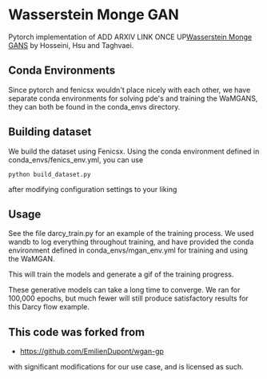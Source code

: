 # Wasserstein Monge GAN

Pytorch implementation of ADD ARXIV LINK ONCE UP[Wasserstein Monge GANS](https://arxiv.org/abs/1704.00028) by Hosseini, Hsu and Taghvaei.

## Conda Environments
Since pytorch and fenicsx wouldn't place nicely with each other, we have separate conda environments for solving pde's and training the WaMGANS, they can both be found in the conda_envs directory. 

## Building dataset
We build the dataset using Fenicsx. Using the conda environment defined in conda_envs/fenics_env.yml, you can use 
```
python build_dataset.py
```
after modifying configuration settings to your liking


## Usage

See the file darcy_train.py for an example of the training process. We used wandb to log everything throughout training, and have provided the conda environment defined in conda_envs/mgan_env.yml for training and using the WaMGAN.

This will train the models and generate a gif of the training progress.

These generative models can take a long time to converge. We ran for 100,000 epochs, but much fewer will still produce satisfactory results for this Darcy flow example.

## This code was forked from
* https://github.com/EmilienDupont/wgan-gp

with significant modifications for our use case, and is licensed as such. 